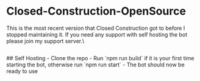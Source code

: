 # Closed-Construction-OpenSource
This is the most recent version that Closed Construction got to before I stopped maintaining it. If you need any support with self hosting the bot please join my support server.\
<p align="center">
  <img href="https://discordapp.com/api/guilds/994642021425877112/widget.png?style=banner4">
<p>
## Self Hosting
- Clone the repo
- Run `npm run build` if it is your first time starting the bot, otherwise run `npm run start`
- The bot should now be ready to use
